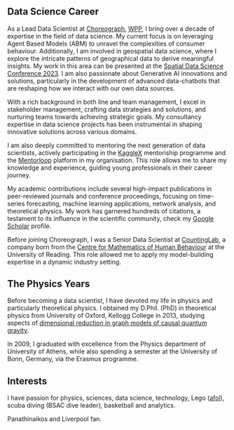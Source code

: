 
#

## Data Science Career

As a Lead Data Scientist at [Choreograph](https://www.choreograph.com/), [WPP](https://www.wpp.com/), I bring over a decade of expertise in the field of data science. My current focus is on leveraging Agent Based Models (ABM) to unravel the complexities of consumer behaviour. Additionally, I am involved in geospatial data science, where I explore the intricate patterns of geographical data to derive meaningful insights. My work in this area can be presented at the [Spatial Data Science Conference 2023](https://youtu.be/zKL6cuiOtcY?si=D-MClSFb4x4LEhqE). I am also passionate about Generative AI innovations and solutions, particularly in the development of advanced data-chatbots that are reshaping how we interact with our own data sources.

With a rich background in both line and team management, I excel in stakeholder management, crafting data strategies and solutions, and nurturing teams towards achieving strategic goals. My consultancy expertise in data science projects has been instrumental in shaping innovative solutions across various domains.

I am also deeply committed to mentoring the next generation of data scientists, actively participating in the [KaggleX](https://www.kagglex.org/) mentoriship programme and the [Mentorloop](https://mentorloop.com/) platform in my organisation. This role allows me to share my knowledge and experience, guiding young professionals in their career journey.

My academic contributions include several high-impact publications in peer-reviewed journals and conference proceedings, focusing on time-series forecasting, machine learning applications, network analysis, and theoretical physics. My work has garnered hundreds of citations, a testament to its influence in the scientific community, check my [Google Scholar](https://scholar.google.co.uk/citations?user=vVyWiE8AAAAJ&hl=en/) profile.

Before joining Choreograph, I was a Senior Data Scientist at [CountingLab](https://www.countinglabs.co.uk/), a company born from the [Centre for Mathematics of Human Behaviour](https://www.reading.ac.uk/cmohb/) at the University of Reading. This role allowed me to apply my model-building expertise in a dynamic industry setting.

## The Physics Years

Before becoming a data scientist, I have devoted my life in physics and particularly theoretical physics. I obtained my D.Phil. (PhD) in theoretical physics from University of Oxford, Kellogg College in 2013, studying aspects of [dimensional reduction in graph models of causal quantum gravity](https://solo.bodleian.ox.ac.uk/permalink/44OXF_INST/ao2p7t/cdi_proquest_journals_1683609513).

In 2009, I graduated with excellence from the Physics department of University of Athens, while also spending a semester at the University of Bonn, Germany, via the Erasmus programme.

## Interests

I have passion for physics, sciences, data science, technology, Lego ([afol](https://g.co/kgs/N2ZiDp)), scuba diving (BSAC dive leader), basketball and analytics.

Panathinaikos and Liverpool fan.
